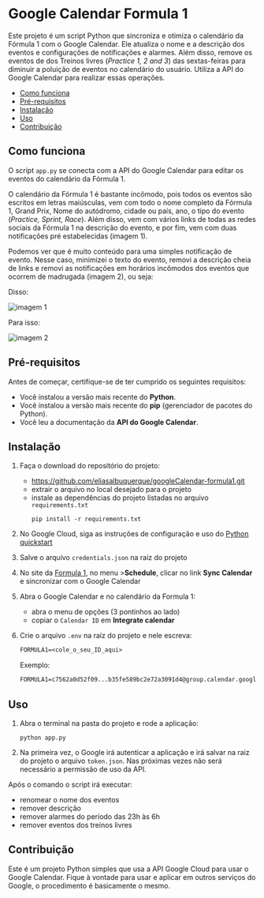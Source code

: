 # Google Calendar Formula 1

Este projeto é um script Python que sincroniza e otimiza o calendário da 
Fórmula 1 com o Google Calendar. Ele atualiza o nome e a descrição dos eventos 
e configurações de notificações e alarmes. Além disso, remove os eventos de 
dos Treinos livres (*Practice 1, 2 and 3*) das sextas-feiras para diminuir a 
poluição de eventos no calendário do usuário. Utiliza a API do Google Calendar 
para realizar essas operações.


- [Como funciona](#como-funciona)
- [Pré-requisitos](#pré-requisitos)
- [Instalação](#instalação)
- [Uso](#uso)
- [Contribuição](#contribuição)



## Como funciona

O script `app.py` se conecta com a API do Google Calendar para editar os 
eventos do calendário da Fórmula 1. 

O calendário da Fórmula 1 é bastante incômodo, pois todos os eventos são 
escritos em letras maiúsculas, vem com todo o nome completo da Fórmula 1, Grand 
Prix, Nome do autódromo, cidade ou país, ano, o tipo do evento 
(*Practice, Sprint, Race*). Além disso, vem com vários links de todas as redes 
sociais da Fórmula 1 na descrição do evento, e por fim, vem com duas 
notificações pré estabelecidas (imagem 1).

Podemos ver que é muito conteúdo para uma simples notificação de evento. Nesse 
caso, minimizei o texto do evento, removi a descrição cheia de links e removi 
as notificações em horários incômodos dos eventos que ocorrem de madrugada 
(imagem 2), ou seja:

Disso:

![imagem 1](image-1.png)

Para isso:

![imagem 2](image-2.png)


## Pré-requisitos

Antes de começar, certifique-se de ter cumprido os seguintes requisitos:

- Você instalou a versão mais recente do **Python**.
- Você instalou a versão mais recente do **pip** (gerenciador de pacotes do Python).
- Você leu a documentação da **API do Google Calendar**.


## Instalação

1. Faça o download do repositório do projeto:
   - https://github.com/eliasalbuquerque/googleCalendar-formula1.git
   - extrair o arquivo no local desejado para o projeto
   - instale as dependências do projeto listadas no arquivo `requirements.txt`
      ```terminal
      pip install -r requirements.txt
      ```

1. No Google Cloud, siga as instruções de configuração e uso do 
   [Python quickstart](https://developers.google.com/calendar/api/quickstart/python)

2. Salve o arquivo `credentials.json` na raíz do projeto

3. No site da [Formula 1](https://www.formula1.com), no menu >**Schedule**, 
   clicar no link **Sync Calendar** e sincronizar com o Google Calendar

4. Abra o Google Calendar e no calendário da Formula 1:
   - abra o menu de opções (3 pontinhos ao lado)
   - copiar o `Calendar ID` em **Integrate calendar**

5. Crie o arquivo `.env` na raíz do projeto e nele escreva: 
   ```txt
   FORMULA1=<cole_o_seu_ID_aqui>
   ```

   Exemplo:
   ```txt
   FORMULA1=c7562a0d52f09...b35fe589bc2e72a3091d4@group.calendar.google.com
   ```

## Uso

1. Abra o terminal na pasta do projeto e rode a aplicação:
   ```terminal
   python app.py
   ```

2. Na primeira vez, o Google irá autenticar a aplicação e irá salvar na raiz do 
   projeto o arquivo `token.json`. Nas próximas vezes não será necessário a 
   permissão de uso da API.

Após o comando o script irá executar:

- renomear o nome dos eventos
- remover descrição
- remover alarmes do período das 23h às 6h
- remover eventos dos treinos livres


## Contribuição

Este é um projeto Python simples que usa a API Google Cloud para usar o Google 
Calendar. Fique à vontade para usar e aplicar em outros serviços do Google, o 
procedimento é basicamente o mesmo.
<!-- 

## Licença

## Contato
 -->